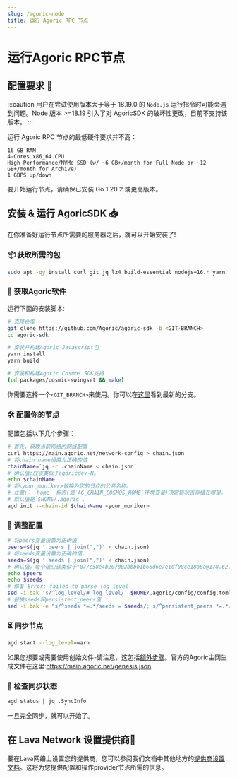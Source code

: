 ```yaml
---
slug: /agoric-node
title: 运行 Agoric RPC 节点
---
```


# 运行Agoric RPC节点

## 配置要求 📄 

:::caution
用户在尝试使用版本大于等于 18.19.0 的 `Node.js` 运行指令时可能会遇到问题。Node 版本 >=18.19 引入了对 AgoricSDK 的破坏性更改，目前不支持该版本。
:::

运行 Agoric RPC 节点的最低硬件要求并不高：

    16 GB RAM
    4-Cores x86_64 CPU
    High Performance/NVMe SSD (w/ ~6 GB+/month for Full Node or ~12 GB+/month for Archive)
    1 GBPS up/down

要开始运行节点，请确保已安装 Go 1.20.2 或更高版本。

## 安装 & 运行 AgoricSDK 📥

在你准备好运行节点所需要的服务器之后，就可以开始安装了!

### 📦 获取所需的包

```bash
sudo apt -qy install curl git jq lz4 build-essential nodejs=16.* yarn
```


### 💾 获取Agoric软件

运行下面的安装脚本:

```bash
# 克隆仓库
git clone https://github.com/Agoric/agoric-sdk -b <GIT-BRANCH>
cd agoric-sdk

# 安装并构建Agoric Javascript包
yarn install
yarn build

# 安装和构建Agoric Cosmos SDK支持
(cd packages/cosmic-swingset && make)
```

你需要选择一个`<GIT_BRANCH>`来使用。你可以在[这里](https://github.com/Agoric/agoric-sdk/releases)看到最新的分支。

### 🛠️ 配置你的节点

配置包括以下几个步骤：

```bash
# 首先，获取当前网络的网络配置
curl https://main.agoric.net/network-config > chain.json
# 将chain name设置为正确的值
chainName=`jq -r .chainName < chain.json`
# 确认值:应该类似于agoricdev-N。
echo $chainName
# 将<your_moniker>替换为您的节点的公共名称。
# 注意:`--home` 标志(或`AG_CHAIN_COSMOS_HOME`环境变量)决定链状态存储在哪里。
# 默认值是`$HOME/.agoric`。
agd init --chain-id $chainName <your_moniker>
```

### 🔧 调整配置
```bash
# 将peers变量设置为正确值
peers=$(jq '.peers | join(",")' < chain.json)
# 将seeds变量设置为正确的值。
seeds=$(jq '.seeds | join(",")' < chain.json)
# 确认值，每个值应该类似于"077c58e4b207d02bbbb1b68d6e7e1df08ce18a8a@178.62.245.23:26656,..."
echo $peers
echo $seeds
# 修复`Error: failed to parse log level`
sed -i.bak 's/^log_level/# log_level/' $HOME/.agoric/config/config.toml
# 替换seeds和persistent_peers值
sed -i.bak -e "s/^seeds *=.*/seeds = $seeds/; s/^persistent_peers *=.*/persistent_peers = $peers/" $HOME/.agoric/config/config.toml
```

### ⏳ 同步节点

```bash
agd start --log_level=warn
```

如果您想要或需要使用创始文件-请注意，这包括[额外步骤](https://github.com/Agoric/agoric-sdk/wiki/Validator-Guide-for-Devnet#apply-network-parameters)。官方的Agoric主网生成文件在这里:https://main.agoric.net/genesis.json

### 🔬 检查同步状态

```bash
agd status | jq .SyncInfo
```

一旦完全同步，就可以开始了。

## 在 Lava Network 设置提供商🌋

要在Lava网络上设置您的提供商，您可以参阅我们文档中其他地方的[提供商设置文档](https://docs.lavanet.xyz/provider-setup?utm_source=running-a-solana-rpc-node&utm_medium=docs&utm_campaign=solana-pre-grant)。这将为您提供配置和操作provider节点所需的信息。
